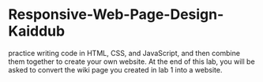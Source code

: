 # Responsive-Web-Page-Design-Kaiddub
practice writing code in HTML, CSS, and JavaScript, and then combine them together to create your own website. At the end of this lab, you will be asked to convert the wiki page you created in lab 1 into a website.
